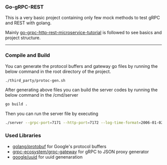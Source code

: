 ### Go-gRPC-REST
This is a very basic project containing only few mock methods to 
test gRPC and REST with golang.

Mainly [go-grpc-http-rest-microservice-tutorial](https://github.com/amsokol/go-grpc-http-rest-microservice-tutorial/tree/master)
is followed to see basics and project structure.

***
### Compile and Build
You can generate the protocol buffers and gateway go files by running the
below command in the root directory of the project.
```bash
./third_party/protoc-gen.sh 
``` 

After generating above files you can build the server codes by running the below command
in the /cmd/server
```bash
go build .
```

Then you can run the server file by executing 
```bash
./server --grpc-port=7171 --http-port=7172 --log-time-format=2006-01-02T15:04:05
```



### Used Libraries
- [golang/protobuf](https://github.com/golang/protobuf) for Google's protocol buffers
- [grpc-ecosystem/grpc-gateway](https://github.com/grpc-ecosystem/grpc-gateway) for gRPC to JSON proxy generator
- [google/uuid](https://github.com/google/uuid) for uuid genenaration

